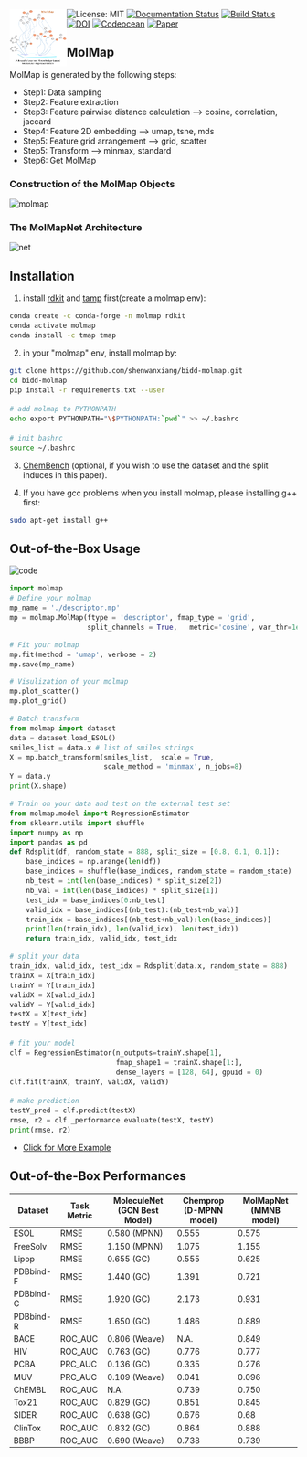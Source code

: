 

<a href="url"><img src="./docs/molmap.log.png" align="left" height="100" width="100" ></a>


![License: MIT](https://img.shields.io/badge/License-MIT-yellow.svg) 
[![Documentation Status](https://readthedocs.org/projects/molmap/badge/?version=latest)](https://molmap.readthedocs.io/en/latest/?badge=latest)
[![Build Status](https://travis-ci.com/shenwanxiang/bidd-molmap.svg?branch=master)](https://travis-ci.com/shenwanxiang/bidd-molmap) 
[![DOI](https://zenodo.org/badge/214117402.svg)](https://zenodo.org/badge/latestdoi/214117402)
[![Codeocean](https://img.shields.io/badge/reproduction-codeocean-9cf)](https://codeocean.com/capsule/2307823/tree)
[![Paper](https://img.shields.io/badge/paper-Nature%20Machine%20Intelligence-green)](https://www.nature.com/articles/s42256-021-00301-6)




## MolMap
MolMap is generated by the following steps:

* Step1: Data sampling 
* Step2: Feature extraction 
* Step3: Feature pairwise distance calculation --> cosine, correlation, jaccard
* Step4: Feature 2D embedding --> umap, tsne, mds
* Step5: Feature grid arrangement --> grid, scatter
* Step5: Transform --> minmax, standard
* Step6: Get MolMap



### Construction of the MolMap Objects
![molmap](https://github.com/shenwanxiang/bidd-molmap/blob/master/paper/images/Overall.png)


### The MolMapNet Architecture

![net](https://github.com/shenwanxiang/bidd-molmap/blob/master/paper/images/net.png)

## Installation


1. install [rdkit](http://www.rdkit.org/docs/Install.html) and [tamp](https://tmap.gdb.tools/index.html#support) first(create a molmap env):
```bash
conda create -c conda-forge -n molmap rdkit
conda activate molmap
conda install -c tmap tmap
```

2. in your "molmap" env, install molmap by:

```bash
git clone https://github.com/shenwanxiang/bidd-molmap.git
cd bidd-molmap
pip install -r requirements.txt --user

# add molmap to PYTHONPATH
echo export PYTHONPATH="\$PYTHONPATH:`pwd`" >> ~/.bashrc

# init bashrc
source ~/.bashrc
```

3. [ChemBench](https://github.com/shenwanxiang/ChemBench) (optional, if you wish to use the dataset and the split induces in this paper).


4. If you have gcc problems when you install molmap, please installing g++ first:
```bash
sudo apt-get install g++
```


## Out-of-the-Box Usage

![code](https://github.com/shenwanxiang/bidd-molmap/blob/master/paper/images/code_example.png)


```python
import molmap
# Define your molmap
mp_name = './descriptor.mp'
mp = molmap.MolMap(ftype = 'descriptor', fmap_type = 'grid',
                   split_channels = True,   metric='cosine', var_thr=1e-4)
```

```python
# Fit your molmap
mp.fit(method = 'umap', verbose = 2)
mp.save(mp_name) 
```

```python
# Visulization of your molmap
mp.plot_scatter()
mp.plot_grid()
```

```python
# Batch transform 
from molmap import dataset
data = dataset.load_ESOL()
smiles_list = data.x # list of smiles strings
X = mp.batch_transform(smiles_list,  scale = True, 
                       scale_method = 'minmax', n_jobs=8)
Y = data.y 
print(X.shape)
```

```python
# Train on your data and test on the external test set
from molmap.model import RegressionEstimator
from sklearn.utils import shuffle 
import numpy as np
import pandas as pd
def Rdsplit(df, random_state = 888, split_size = [0.8, 0.1, 0.1]):
    base_indices = np.arange(len(df)) 
    base_indices = shuffle(base_indices, random_state = random_state) 
    nb_test = int(len(base_indices) * split_size[2]) 
    nb_val = int(len(base_indices) * split_size[1]) 
    test_idx = base_indices[0:nb_test] 
    valid_idx = base_indices[(nb_test):(nb_test+nb_val)] 
    train_idx = base_indices[(nb_test+nb_val):len(base_indices)] 
    print(len(train_idx), len(valid_idx), len(test_idx)) 
    return train_idx, valid_idx, test_idx 
```

```python
# split your data
train_idx, valid_idx, test_idx = Rdsplit(data.x, random_state = 888)
trainX = X[train_idx]
trainY = Y[train_idx]
validX = X[valid_idx]
validY = Y[valid_idx]
testX = X[test_idx]
testY = Y[test_idx]

# fit your model
clf = RegressionEstimator(n_outputs=trainY.shape[1], 
                          fmap_shape1 = trainX.shape[1:], 
                          dense_layers = [128, 64], gpuid = 0) 
clf.fit(trainX, trainY, validX, validY)

# make prediction
testY_pred = clf.predict(testX)
rmse, r2 = clf._performance.evaluate(testX, testY)
print(rmse, r2)
```

* [Click for More Example](https://github.com/shenwanxiang/bidd-molmap/blob/master/molmap/example/00_model_example_esol.ipynb)










## Out-of-the-Box Performances

| Dataset   | Task Metric | MoleculeNet (GCN Best Model) | Chemprop (D-MPNN model) | MolMapNet (MMNB model) |
|-----------|-------------|-----------------------------|------------------------|-----------------------|
| ESOL      | RMSE        | 0.580 (MPNN)                | 0.555                  | 0.575                 |
| FreeSolv  | RMSE        | 1.150 (MPNN)                | 1.075                  | 1.155                 |
| Lipop     | RMSE        | 0.655 (GC)                  | 0.555                  | 0.625                 |
| PDBbind-F | RMSE        | 1.440 (GC)                  | 1.391                  | 0.721                 |
| PDBbind-C | RMSE        | 1.920 (GC)                  | 2.173                  | 0.931                 |
| PDBbind-R | RMSE        | 1.650 (GC)                  | 1.486                  | 0.889                 |
| BACE      | ROC_AUC     | 0.806 (Weave)               | N.A.                   | 0.849                 |
| HIV       | ROC_AUC     | 0.763 (GC)                  | 0.776                  | 0.777                 |
| PCBA      | PRC_AUC     | 0.136 (GC)                  | 0.335                  | 0.276                 |
| MUV       | PRC_AUC     | 0.109 (Weave)               | 0.041                  | 0.096                 |
| ChEMBL    | ROC_AUC     | N.A.                        | 0.739                  | 0.750                 |
| Tox21     | ROC_AUC     | 0.829 (GC)                  | 0.851                  | 0.845                 |
| SIDER     | ROC_AUC     | 0.638 (GC)                  | 0.676                  | 0.68                  |
| ClinTox   | ROC_AUC     | 0.832 (GC)                  | 0.864                  | 0.888                 |
| BBBP      | ROC_AUC     | 0.690 (Weave)               | 0.738                  | 0.739                 |
